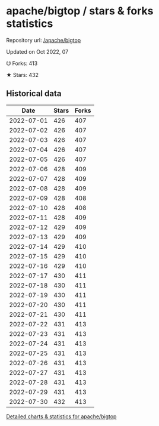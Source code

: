 # apache/bigtop / stars & forks statistics

Repository url: [/apache/bigtop](https://github.com/apache/bigtop)

Updated on Oct 2022, 07

☋ Forks: 413

★ Stars: 432

## Historical data
| Date | Stars | Forks |
|------|-------|-------|
| 2022-07-01 | 426 | 407 | 
| 2022-07-02 | 426 | 407 | 
| 2022-07-03 | 426 | 407 | 
| 2022-07-04 | 426 | 407 | 
| 2022-07-05 | 426 | 407 | 
| 2022-07-06 | 428 | 409 | 
| 2022-07-07 | 428 | 409 | 
| 2022-07-08 | 428 | 409 | 
| 2022-07-09 | 428 | 408 | 
| 2022-07-10 | 428 | 408 | 
| 2022-07-11 | 428 | 409 | 
| 2022-07-12 | 429 | 409 | 
| 2022-07-13 | 429 | 409 | 
| 2022-07-14 | 429 | 410 | 
| 2022-07-15 | 429 | 410 | 
| 2022-07-16 | 429 | 410 | 
| 2022-07-17 | 430 | 411 | 
| 2022-07-18 | 430 | 411 | 
| 2022-07-19 | 430 | 411 | 
| 2022-07-20 | 430 | 411 | 
| 2022-07-21 | 430 | 411 | 
| 2022-07-22 | 431 | 413 | 
| 2022-07-23 | 431 | 413 | 
| 2022-07-24 | 431 | 413 | 
| 2022-07-25 | 431 | 413 | 
| 2022-07-26 | 431 | 413 | 
| 2022-07-27 | 431 | 413 | 
| 2022-07-28 | 431 | 413 | 
| 2022-07-29 | 431 | 413 | 
| 2022-07-30 | 432 | 413 | 


[Detailed charts & statistics for apache/bigtop](https://reviewgithub.com/rep/apache/bigtop)
